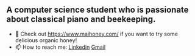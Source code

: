 ## A computer science student who is passionate about classical piano and beekeeping. 
- 🍯 Check out https://www.maihoney.com/ if you want to try some delicious organic honey! 
- 📫 How to reach me: [Linkedin](https://www.linkedin.com/in/brianemai/) [Gmail](mailto:brianm17055@gmail.com)
